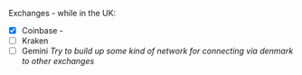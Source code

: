 Exchanges - while in the UK: 
- [x] Coinbase - 
- [ ] Kraken
- [ ] Gemini
*Try to build up some kind of network for connecting via denmark to other exchanges*
